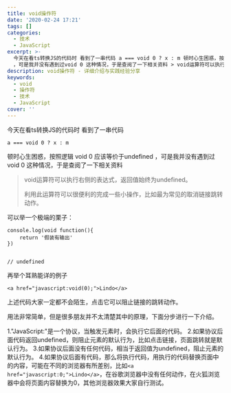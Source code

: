 ```yaml
---
title: void操作符
date: '2020-02-24 17:21'
tags: []
categories:
  - 技术
  - JavaScript
excerpt: >-
  今天在看ts转换JS的代码时 看到了一串代码 a === void 0 ? x : m 顿时心生困惑，按照逻辑 void 0 应该等价于undefined
  ，可是我并没有遇到过void 0 这种情况，于是查阅了一下相关资料 > void运算符可以执行右侧的表达式，返回值始终为undefined。 >...
description: void操作符 - 详细介绍与实践经验分享
keywords:
  - void
  - 操作符
  - 技术
  - JavaScript
cover: ''
---
```


今天在看ts转换JS的代码时 看到了一串代码

```
a === void 0 ? x : m
```

顿时心生困惑，按照逻辑 void 0 应该等价于undefined ，可是我并没有遇到过void 0 这种情况，于是查阅了一下相关资料

> void运算符可以执行右侧的表达式，返回值始终为undefined。
> 
> 利用此运算符可以很便利的完成一些小操作，比如最为常见的取消链接跳转动作。

可以举一个极端的栗子：

```
console.log(void function(){
    return '假装有输出'
})


// undefined
```

再举个耳熟能详的例子

```
<a href="javascript:void(0);">Lindo</a>
```

上述代码大家一定都不会陌生，点击它可以阻止链接的跳转动作。

用法非常简单，但是很多朋友并不太清楚其中的原理，下面分步进行一下介绍。

1."JavaScript:"是一个协议，当触发元素时，会执行它后面的代码。
2.如果协议后面代码返回undefined，则阻止元素的默认行为，比如点击链接，页面跳转就是默认行为。
3.如果协议后面没有任何代码，相当于返回值为undefined，阻止元素的默认行为。
4.如果协议后面有代码，那么将执行代码，用执行的代码替换页面中的内容，可能在不同的浏览器有所差别，比如`<a href="javascript:0;">Lindo</a>`，在谷歌浏览器中没有任何动作，在火狐浏览器中会将页面内容替换为0，其他浏览器效果大家自行测试。
